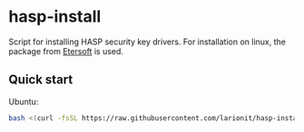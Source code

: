 # hasp-install

Script for installing HASP security key drivers. For installation on linux, the package from [Etersoft](https://wiki.etersoft.ru/HASP) is used.

## Quick start

Ubuntu:

``` bash
bash <(curl -fsSL https://raw.githubusercontent.com/larionit/hasp-install/dev/setup.sh)
```